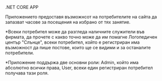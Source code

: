 .NET CORE APP

Приложението предоставя възможнсот на потребителите на сайта да запазват часове за посещения на избрано от тях занятие.

  *Всеки потребител може да разгледа наличните служители във фирмата, да прочете с какво точно може да им помагне Логопедичен център "Слънце", всеки потребител, който е регистриран има възможност да пише постове, които ще се видими и за останалите потребители. 

  *Приложение поддържа две основни роли: Admin, който има абсолютно всички права, User, всеки един регистриран потребител получава тази роля.
